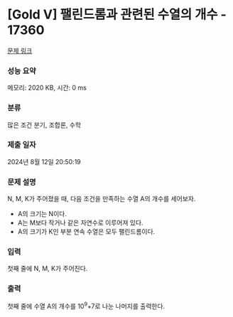 # [Gold V] 팰린드롬과 관련된 수열의 개수 - 17360 

[문제 링크](https://www.acmicpc.net/problem/17360) 

### 성능 요약

메모리: 2020 KB, 시간: 0 ms

### 분류

많은 조건 분기, 조합론, 수학

### 제출 일자

2024년 8월 12일 20:50:19

### 문제 설명

<p>N, M, K가 주어졌을 때, 다음 조건을 만족하는 수열 A의 개수를 세어보자.</p>

<ul>
	<li>A의 크기는 N이다.</li>
	<li>A는 M보다 작거나 같은 자연수로 이루어져 있다.</li>
	<li>A의 크기가 K인 부분 연속 수열은 모두 팰린드롬이다.</li>
</ul>

### 입력 

 <p>첫째 줄에 N, M, K가 주어진다.</p>

### 출력 

 <p>첫째 줄에 수열 A의 개수를 10<sup>9</sup>+7로 나눈 나머지를 출력한다.</p>

